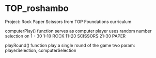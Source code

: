 # TOP_roshambo
 Project: Rock Paper Scissors from TOP Foundations curriculum

computerPlay()
    function
        serves as computer player
        uses random number selection on 1 - 30
        1-10 ROCK
        11-20 SCISSORS
        21-30 PAPER

playRound()
    function
        play a single round of the game
        two param: playerSelection, computerSelection
        